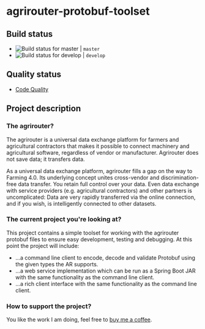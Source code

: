 # agrirouter-protobuf-toolset

## Build status

* ![Build status for master](https://travis-ci.com/saschadoemer/masterjigs.svg?token=fGmM42PoYQ9sywqUX4Rz&branch=master) | `master`
* ![Build status for develop](https://travis-ci.com/saschadoemer/masterjigs.svg?token=fGmM42PoYQ9sywqUX4Rz&branch=develop) | `develop`

## Quality status

* [Code Quality](https://app.codacy.com/project/cf4thqgxcnxaovouxtnv/agrirouter-protobuf-toolset/dashboard)

## Project description

### The agrirouter?

The agrirouter is a universal data exchange platform for farmers and agricultural contractors that makes it possible to connect machinery and agricultural software, regardless of vendor or manufacturer. Agrirouter does not save data; it transfers data.

As a universal data exchange platform, agrirouter fills a gap on the way to Farming 4.0. Its underlying concept unites cross-vendor and discrimination-free data transfer. You retain full control over your data. Even data exchange with service providers (e.g. agricultural contractors) and other partners is uncomplicated: Data are very rapidly transferred via the online connection, and if you wish, is intelligently connected to other datasets.

### The current project you're looking at?

This project contains a simple toolset for working with the agrirouter protobuf files to ensure easy development, testing and debugging. At this point the project will include:

* ...a command line client to encode, decode and validate Protobuf using the given types the AR supports.
* ...a web service implementation which can be run as a Spring Boot JAR with the same functionality as the command line client.
* ...a rich client interface with the same functionality as the command line client.

### How to support the project?

You like the work I am doing, feel free to [buy me a coffee](buymeacoff.ee/ks0iWGZlR).
